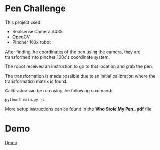 # Pen Challenge

This project used:
- Realsense Camera d435i 
- OpenCV 
- Pincher 100x robot

After finding the coordinates of the pen using the camera, they are transformed into pincher 100x's coordinate system.

The robot received an instruction to go to that location and grab the pen.

The transformation is made possible due to an initial calibration where the transformation matrix is found.

Calibration can be run using the following command:
```
python3 main.py -c
```
More setup instructions can be found in the **Who Stole My Pen_.pdf** file

# Demo

[Demo](demo.mp4)